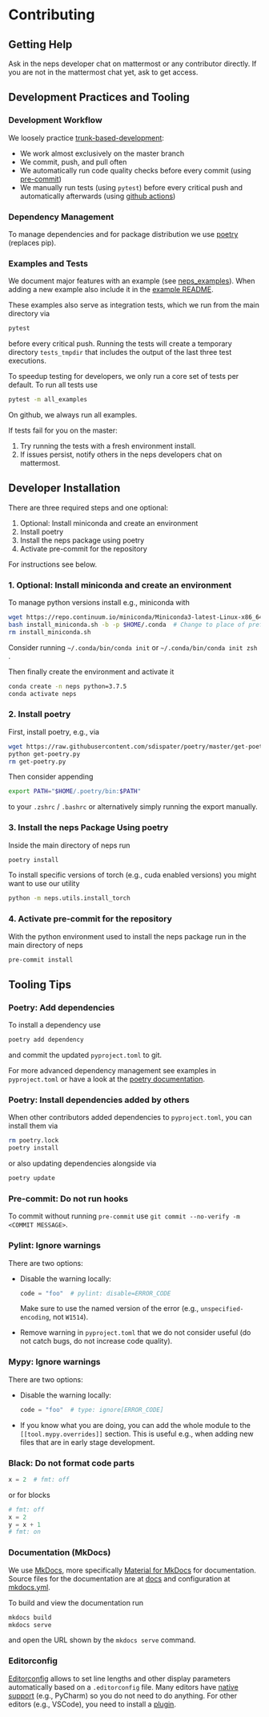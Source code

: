 # Contributing

## Getting Help

Ask in the neps developer chat on mattermost or any contributor directly.
If you are not in the mattermost chat yet, ask to get access.

## Development Practices and Tooling

### Development Workflow

We loosely practice [trunk-based-development](https://trunkbaseddevelopment.com/):

- We work almost exclusively on the master branch
- We commit, push, and pull often
- We automatically run code quality checks before every commit (using [pre-commit](https://pre-commit.com/))
- We manually run tests (using `pytest`) before every critical push and automatically afterwards (using [github actions](https://github.com/automl/neps/actions))

### Dependency Management

To manage dependencies and for package distribution we use [poetry](https://python-poetry.org/docs/) (replaces pip).

### Examples and Tests

We document major features with an example (see [neps_examples](neps_examples)).
When adding a new example also include it in the [example README](neps_examples/README.md).

These examples also serve as integration tests, which we run from the main directory via

```bash
pytest
```

before every critical push.
Running the tests will create a temporary directory `tests_tmpdir` that includes the output of the last three test executions.

To speedup testing for developers, we only run a core set of tests per default. To run all tests use

```bash
pytest -m all_examples
```

On github, we always run all examples.

If tests fail for you on the master:

1. Try running the tests with a fresh environment install.
1. If issues persist, notify others in the neps developers chat on mattermost.

## Developer Installation

There are three required steps and one optional:

1. Optional: Install miniconda and create an environment
1. Install poetry
1. Install the neps package using poetry
1. Activate pre-commit for the repository

For instructions see below.

### 1. Optional: Install miniconda and create an environment

To manage python versions install e.g., miniconda with

```bash
wget https://repo.continuum.io/miniconda/Miniconda3-latest-Linux-x86_64.sh -O install_miniconda.sh
bash install_miniconda.sh -b -p $HOME/.conda  # Change to place of preference
rm install_miniconda.sh
```

Consider running `~/.conda/bin/conda init` or `~/.conda/bin/conda init zsh` .

Then finally create the environment and activate it

```bash
conda create -n neps python=3.7.5
conda activate neps
```

### 2. Install poetry

First, install poetry, e.g., via

```bash
wget https://raw.githubusercontent.com/sdispater/poetry/master/get-poetry.py -O get-poetry.py
python get-poetry.py
rm get-poetry.py
```

Then consider appending

```bash
export PATH="$HOME/.poetry/bin:$PATH"
```

to your `.zshrc` / `.bashrc` or alternatively simply running the export manually.

### 3. Install the neps Package Using poetry

Inside the main directory of neps run

```bash
poetry install
```

To install specific versions of torch (e.g., cuda enabled versions) you might want to use our utility

```bash
python -m neps.utils.install_torch
```

### 4. Activate pre-commit for the repository

With the python environment used to install the neps package run in the main directory of neps

```bash
pre-commit install
```

## Tooling Tips

### Poetry: Add dependencies

To install a dependency use

```bash
poetry add dependency
```

and commit the updated `pyproject.toml` to git.

For more advanced dependency management see examples in `pyproject.toml` or have a look at the [poetry documentation](https://python-poetry.org/).

### Poetry: Install dependencies added by others

When other contributors added dependencies to `pyproject.toml`, you can install them via

```bash
rm poetry.lock
poetry install
```

or also updating dependencies alongside via

```bash
poetry update
```

### Pre-commit: Do not run hooks

To commit without running `pre-commit` use `git commit --no-verify -m <COMMIT MESSAGE>`.

### Pylint: Ignore warnings

There are two options:

- Disable the warning locally:

  ```python
  code = "foo"  # pylint: disable=ERROR_CODE
  ```

  Make sure to use the named version of the error (e.g., `unspecified-encoding`, not `W1514`).

- Remove warning in `pyproject.toml` that we do not consider useful (do not catch bugs, do not increase code quality).

### Mypy: Ignore warnings

There are two options:

- Disable the warning locally:

  ```python
  code = "foo"  # type: ignore[ERROR_CODE]
  ```

- If you know what you are doing, you can add the whole module to the `[[tool.mypy.overrides]]` section.
  This is useful e.g., when adding new files that are in early stage development.

### Black: Do not format code parts

```python
x = 2  # fmt: off
```

or for blocks

```python
# fmt: off
x = 2
y = x + 1
# fmt: on
```

### Documentation (MkDocs)

We use [MkDocs](https://www.mkdocs.org/getting-started/), more specifically [Material for MkDocs](https://squidfunk.github.io/mkdocs-material/) for documentation.
Source files for the documentation are at [docs](docs) and configuration at  [mkdocs.yml](mkdocs.yml).

To build and view the documentation run

```bash
mkdocs build
mkdocs serve
```

and open the URL shown by the `mkdocs serve` command.

### Editorconfig

[Editorconfig](https://editorconfig.org/) allows to set line lengths and other display parameters automatically based on a `.editorconfig` file.
Many editors have [native support](https://editorconfig.org/#pre-installed) (e.g., PyCharm) so you do not need to do anything.
For other editors (e.g., VSCode), you need to install a [plugin](https://editorconfig.org/#download).
